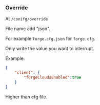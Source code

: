 ### Override

At `/conifg/override`

File name add "json".

For example `forge.cfg.json` for `forge.cfg`.

Only write the value you want to interrupt.

Example:
```json
{
    "client": {
        "forgeCloudsEnabled":true
    }
}
```

Higher than cfg file.
